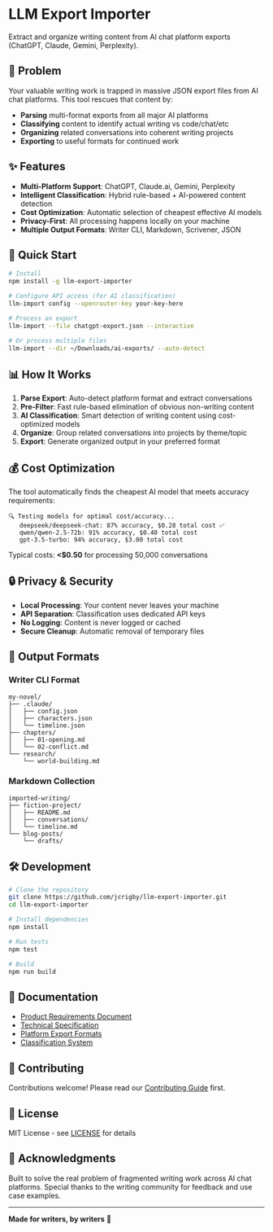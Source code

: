 # LLM Export Importer

Extract and organize writing content from AI chat platform exports (ChatGPT, Claude, Gemini, Perplexity).

## 🎯 Problem

Your valuable writing work is trapped in massive JSON export files from AI chat platforms. This tool rescues that content by:

- **Parsing** multi-format exports from all major AI platforms
- **Classifying** content to identify actual writing vs code/chat/etc
- **Organizing** related conversations into coherent writing projects  
- **Exporting** to useful formats for continued work

## ✨ Features

- **Multi-Platform Support**: ChatGPT, Claude.ai, Gemini, Perplexity
- **Intelligent Classification**: Hybrid rule-based + AI-powered content detection
- **Cost Optimization**: Automatic selection of cheapest effective AI models
- **Privacy-First**: All processing happens locally on your machine
- **Multiple Output Formats**: Writer CLI, Markdown, Scrivener, JSON

## 🚀 Quick Start

```bash
# Install
npm install -g llm-export-importer

# Configure API access (for AI classification)
llm-import config --openrouter-key your-key-here

# Process an export
llm-import --file chatgpt-export.json --interactive

# Or process multiple files
llm-import --dir ~/Downloads/ai-exports/ --auto-detect
```

## 📊 How It Works

1. **Parse Export**: Auto-detect platform format and extract conversations
2. **Pre-Filter**: Fast rule-based elimination of obvious non-writing content
3. **AI Classification**: Smart detection of writing content using cost-optimized models
4. **Organize**: Group related conversations into projects by theme/topic
5. **Export**: Generate organized output in your preferred format

## 💰 Cost Optimization

The tool automatically finds the cheapest AI model that meets accuracy requirements:

```
🔍 Testing models for optimal cost/accuracy...
   deepseek/deepseek-chat: 87% accuracy, $0.28 total cost ✅
   qwen/qwen-2.5-72b: 91% accuracy, $0.40 total cost
   gpt-3.5-turbo: 94% accuracy, $3.00 total cost
```

Typical costs: **<$0.50** for processing 50,000 conversations

## 🔒 Privacy & Security

- **Local Processing**: Your content never leaves your machine
- **API Separation**: Classification uses dedicated API keys
- **No Logging**: Content is never logged or cached
- **Secure Cleanup**: Automatic removal of temporary files

## 📁 Output Formats

### Writer CLI Format
```
my-novel/
├── .claude/
│   ├── config.json
│   ├── characters.json
│   └── timeline.json
├── chapters/
│   ├── 01-opening.md
│   └── 02-conflict.md
└── research/
    └── world-building.md
```

### Markdown Collection
```
imported-writing/
├── fiction-project/
│   ├── README.md
│   ├── conversations/
│   └── timeline.md
└── blog-posts/
    └── drafts/
```

## 🛠️ Development

```bash
# Clone the repository
git clone https://github.com/jcrigby/llm-export-importer.git
cd llm-export-importer

# Install dependencies
npm install

# Run tests
npm test

# Build
npm run build
```

## 📖 Documentation

- [Product Requirements Document](docs/PRD.md)
- [Technical Specification](CLAUDE.md)
- [Platform Export Formats](docs/platform-formats.md)
- [Classification System](docs/classification.md)

## 🤝 Contributing

Contributions welcome! Please read our [Contributing Guide](CONTRIBUTING.md) first.

## 📄 License

MIT License - see [LICENSE](LICENSE) for details

## 🙏 Acknowledgments

Built to solve the real problem of fragmented writing work across AI chat platforms. Special thanks to the writing community for feedback and use case examples.

---

**Made for writers, by writers** 📝